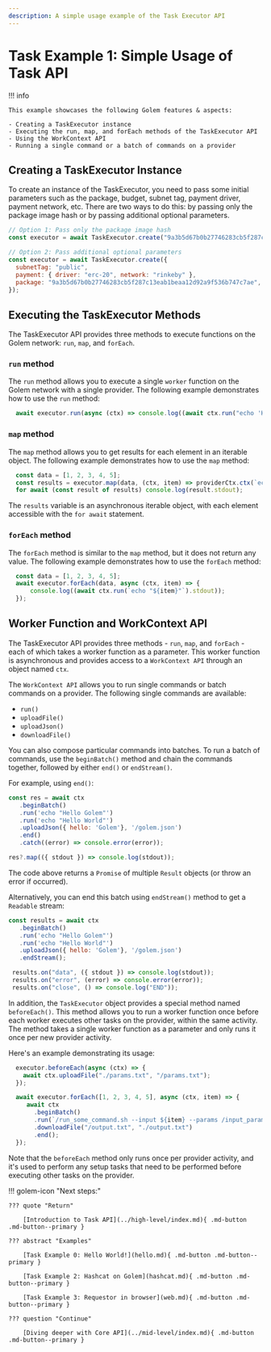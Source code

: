 ```yaml
---
description: A simple usage example of the Task Executor API
---
```


# Task Example 1: Simple Usage of Task API

!!! info

    This example showcases the following Golem features & aspects:
    
    - Creating a TaskExecutor instance
    - Executing the run, map, and forEach methods of the TaskExecutor API
    - Using the WorkContext API
    - Running a single command or a batch of commands on a provider

## Creating a TaskExecutor Instance

To create an instance of the TaskExecutor, you need to pass some initial parameters such as the package, budget, subnet tag, payment driver, payment network, etc. 
There are two ways to do this: by passing only the package image hash or by passing additional optional parameters.

```js
// Option 1: Pass only the package image hash
const executor = await TaskExecutor.create("9a3b5d67b0b27746283cb5f287c13eab1beaa12d92a9f536b747c7ae");

// Option 2: Pass additional optional parameters
const executor = await TaskExecutor.create({
  subnetTag: "public",
  payment: { driver: "erc-20", network: "rinkeby" },
  package: "9a3b5d67b0b27746283cb5f287c13eab1beaa12d92a9f536b747c7ae",
});
```

## Executing the TaskExecutor Methods

The TaskExecutor API provides three methods to execute functions on the Golem network: `run`, `map`, and `forEach`.

### `run` method

The `run` method allows you to execute a single `worker` function on the Golem network with a single provider. 
The following example demonstrates how to use the `run` method:

```js
  await executor.run(async (ctx) => console.log((await ctx.run("echo 'Hello World'")).stdout));
```

### `map` method

The `map` method allows you to get results for each element in an iterable object. 
The following example demonstrates how to use the `map` method:

```js
  const data = [1, 2, 3, 4, 5];
  const results = executor.map(data, (ctx, item) => providerCtx.ctx(`echo "${item}"`));
  for await (const result of results) console.log(result.stdout);
```

The `results` variable is an asynchronous iterable object, with each element accessible with the `for await` statement.

### `forEach` method

The `forEach` method is similar to the `map` method, but it does not return any value. 
The following example demonstrates how to use the `forEach` method:

```js
  const data = [1, 2, 3, 4, 5];
  await executor.forEach(data, async (ctx, item) => {
      console.log((await ctx.run(`echo "${item}"`).stdout));
  });
```

## Worker Function and WorkContext API

The TaskExecutor API provides three methods - `run`, `map`, and `forEach` - each of which takes a worker function as a parameter. 
This worker function is asynchronous and provides access to a `WorkContext API` through an object named `ctx`.

The `WorkContext API` allows you to run single commands or batch commands on a provider. 
The following single commands are available:

- `run()`
- `uploadFile()`
- `uploadJson()`
- `downloadFile()`

You can also compose particular commands into batches. 
To run a batch of commands, use the `beginBatch()` method and chain the commands together, followed by either `end()` or `endStream()`.

For example, using `end()`:
```js
const res = await ctx
   .beginBatch()
   .run('echo "Hello Golem"')
   .run('echo "Hello World"')
   .uploadJson({ hello: 'Golem'}, '/golem.json')
   .end()
   .catch((error) => console.error(error));

res?.map(({ stdout }) => console.log(stdout));
```
The code above returns a `Promise` of multiple `Result` objects (or throw an error if occurred).

Alternatively, you can end this batch using `endStream()` method to get a `Readable` stream:

```js
const results = await ctx
   .beginBatch()
   .run('echo "Hello Golem"')
   .run('echo "Hello World"')
   .uploadJson({ hello: 'Golem'}, '/golem.json')
   .endStream();

 results.on("data", ({ stdout }) => console.log(stdout));
 results.on("error", (error) => console.error(error));
 results.on("close", () => console.log("END"));
```

In addition, the `TaskExecutor` object provides a special method named `beforeEach()`. 
This method allows you to run a worker function once before each worker executes other tasks on the provider, within the same activity. 
The method takes a single worker function as a parameter and only runs it once per new provider activity.

Here's an example demonstrating its usage:

```js
  executor.beforeEach(async (ctx) => {
    await ctx.uploadFile("./params.txt", "/params.txt");
  });

  await executor.forEach([1, 2, 3, 4, 5], async (ctx, item) => {
     await ctx
       .beginBatch()
       .run(`/run_some_command.sh --input ${item} --params /input_params.txt --output /output.txt`)
       .downloadFile("/output.txt", "./output.txt")
       .end();
  });
```

Note that the `beforeEach` method only runs once per provider activity, and it's used to perform any setup tasks that need to be performed before executing other tasks on the provider.

!!! golem-icon "Next steps:"

    ??? quote "Return"

        [Introduction to Task API](../high-level/index.md){ .md-button .md-button--primary }
    
    ??? abstract "Examples"
        
        [Task Example 0: Hello World!](hello.md){ .md-button .md-button--primary }

        [Task Example 2: Hashcat on Golem](hashcat.md){ .md-button .md-button--primary }

        [Task Example 3: Requestor in browser](web.md){ .md-button .md-button--primary }

    ??? question "Continue"

        [Diving deeper with Core API](../mid-level/index.md){ .md-button .md-button--primary }